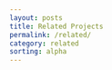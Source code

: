 ```yaml
---
layout: posts
title: Related Projects
permalink: /related/
category: related
sorting: alpha
---
```


